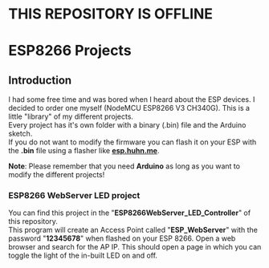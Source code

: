 # **THIS REPOSITORY IS OFFLINE**

# ESP8266 Projects

## Introduction
I had some free time and was bored when I heard about the ESP devices. I decided to order one myself (NodeMCU ESP8266 V3 CH340G). This is a little "library" of my different projects.  
Every project has it's own folder with a binary (.bin) file and the Arduino sketch.  
If you do not want to modify the firmware you can flash it on your ESP with the **.bin** file using a flasher like [**esp.huhn.me**](https://esp.huhn.me).

**Note**: Please remember that you need **Arduino** as long as you want to modify the different projects!  

### ESP8266 WebServer LED project
You can find this project in the "**ESP8266WebServer_LED_Controller**" of this repository.  
This program will create an Access Point called "**ESP_WebServer**" with the password "**12345678**" when flashed on your ESP 8266. Open a web browser and search for the AP IP. This should open a page in which you can toggle the light of the in-built LED on and off.  
